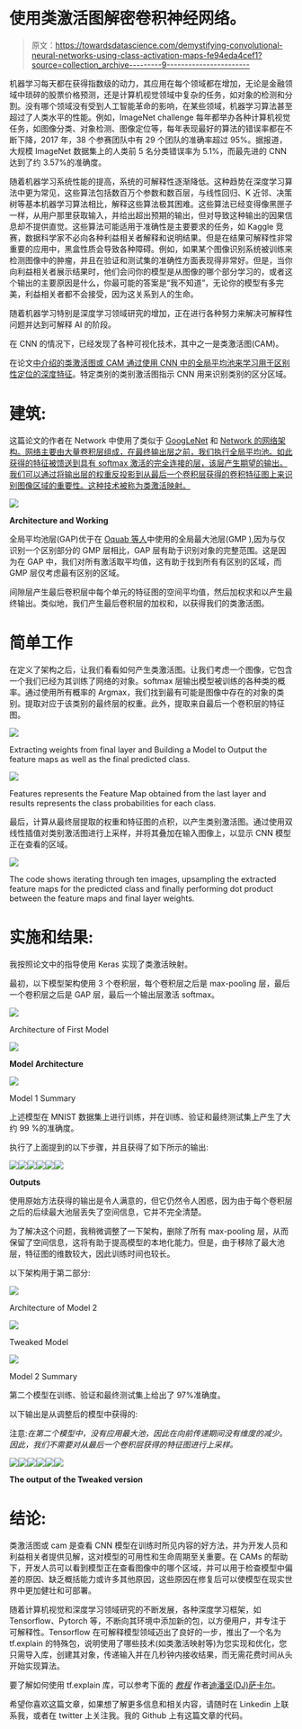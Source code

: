 # 使用类激活图解密卷积神经网络。

> 原文：<https://towardsdatascience.com/demystifying-convolutional-neural-networks-using-class-activation-maps-fe94eda4cef1?source=collection_archive---------9----------------------->

机器学习每天都在获得指数级的动力，其应用在每个领域都在增加，无论是金融领域中琐碎的股票价格预测，还是计算机视觉领域中复杂的任务，如对象的检测和分割。没有哪个领域没有受到人工智能革命的影响，在某些领域，机器学习算法甚至超过了人类水平的性能。例如，ImageNet challenge 每年都举办各种计算机视觉任务，如图像分类、对象检测、图像定位等，每年表现最好的算法的错误率都在不断下降，2017 年，38 个参赛团队中有 29 个团队的准确率超过 95%。据报道，大规模 ImageNet 数据集上的人类前 5 名分类错误率为 5.1%，而最先进的 CNN 达到了约 3.57%的准确度。

随着机器学习系统性能的提高，系统的可解释性逐渐降低。这种趋势在深度学习算法中更为常见，这些算法包括数百万个参数和数百层，与线性回归、K 近邻、决策树等基本机器学习算法相比，解释这些算法极其困难。这些算法已经变得像黑匣子一样，从用户那里获取输入，并给出超出预期的输出，但对导致这种输出的因果信息却不提供直觉。这些算法可能适用于准确性是主要要求的任务，如 Kaggle 竞赛，数据科学家不必向各种利益相关者解释和说明结果。但是在结果可解释性非常重要的应用中，黑盒性质会导致各种障碍。例如，如果某个图像识别系统被训练来检测图像中的肿瘤，并且在验证和测试集的准确性方面表现得非常好。但是，当你向利益相关者展示结果时，他们会问你的模型是从图像的哪个部分学习的，或者这个输出的主要原因是什么，你最可能的答案是“我不知道”，无论你的模型有多完美，利益相关者都不会接受，因为这关系到人的生命。

随着机器学习特别是深度学习领域研究的增加，正在进行各种努力来解决可解释性问题并达到可解释 AI 的阶段。

在 CNN 的情况下，已经发现了各种可视化技术，其中之一是类激活图(CAM)。

在论文[中介绍的类激活图或 CAM 通过使用 CNN 中的全局平均池来学习用于区别性定位的深度特征](https://arxiv.org/abs/1512.04150)。特定类别的类别激活图指示 CNN 用来识别类别的区分区域。

# 建筑:

这篇论文的作者在 Network 中使用了类似于 [GoogLeNet](https://arxiv.org/abs/1409.4842) 和 [Network 的网络架构。网络主要由大量卷积层组成，在最终输出层之前，我们执行全局平均池。如此获得的特征被馈送到具有 softmax 激活的完全连接的层，该层产生期望的输出。我们可以通过将输出层的权重反投影到从最后一个卷积层获得的卷积特征图上来识别图像区域的重要性。这种技术被称为类激活映射。](https://arxiv.org/abs/1512.04150)

![](img/2c7a2f4b41ebe9c5d92696248e1b784f.png)

**Architecture and Working**

全局平均池层(GAP)优于在 [Oquab 等人](https://www.di.ens.fr/~josef/publications/Oquab15.pdf)中使用的全局最大池层(GMP ),因为与仅识别一个区别部分的 GMP 层相比，GAP 层有助于识别对象的完整范围。这是因为在 GAP 中，我们对所有激活取平均值，这有助于找到所有有区别的区域，而 GMP 层仅考虑最有区别的区域。

间隙层产生最后卷积层中每个单元的特征图的空间平均值，然后加权求和以产生最终输出。类似地，我们产生最后卷积层的加权和，以获得我们的类激活图。

# 简单工作

在定义了架构之后，让我们看看如何产生类激活图。让我们考虑一个图像，它包含一个我们已经为其训练了网络的对象。softmax 层输出模型被训练的各种类的概率。通过使用所有概率的 Argmax，我们找到最有可能是图像中存在的对象的类别。提取对应于该类别的最终层的权重。此外，提取来自最后一个卷积层的特征图。

![](img/ac9471bb5edf26bdfbafa05935146c0f.png)

Extracting weights from final layer and Building a Model to Output the feature maps as well as the final predicted class.

![](img/0f8526d84ace737cf2cf143597421cae.png)

Features represents the Feature Map obtained from the last layer and results represents the class probabilities for each class.

最后，计算从最终层提取的权重和特征图的点积，以产生类别激活图。通过使用双线性插值对类别激活图进行上采样，并将其叠加在输入图像上，以显示 CNN 模型正在查看的区域。

![](img/8c12d334f0a303c78a67abe790f620b4.png)

The code shows iterating through ten images, upsampling the extracted feature maps for the predicted class and finally performing dot product between the feature maps and final layer weights.

# 实施和结果:

我按照论文中的指导使用 Keras 实现了类激活映射。

最初，以下模型架构使用 3 个卷积层，每个卷积层之后是 max-pooling 层，最后一个卷积层之后是 GAP 层，最后一个输出层激活 softmax。

![](img/8c0711fae60595103b7fa517ec6afa54.png)

Architecture of First Model

![](img/b8ed8a070fee696b3c93d2e45eee27ae.png)

**Model Architecture**

![](img/a8c0e509fb1dda24bc12f971f9e42a71.png)

Model 1 Summary

上述模型在 MNIST 数据集上进行训练，并在训练、验证和最终测试集上产生了大约 99 %的准确度。

执行了上面提到的以下步骤，并且获得了如下所示的输出:

![](img/73715e9fd3ffdee921851db138499b12.png)![](img/2134179941d9388ddbeb1c2ebbdb92ba.png)![](img/8b0804d485d500e53b2f2b5d3d975809.png)![](img/a3ad268c9bd5fc311859509fe9e0054e.png)![](img/167a4f54d611b6ae6779065078c78533.png)![](img/f51c474ca78ddcff9b635a0571ee7cfb.png)

**Outputs**

使用原始方法获得的输出是令人满意的，但它仍然令人困惑，因为由于每个卷积层之后的后续最大池层丢失了空间信息，它并不完全清楚。

为了解决这个问题，我稍微调整了一下架构，删除了所有 max-pooling 层，从而保留了空间信息，这将有助于提高模型的本地化能力。但是，由于移除了最大池层，特征图的维数较大，因此训练时间也较长。

以下架构用于第二部分:

![](img/e43864146a53b2407ab89b49aac7c65e.png)

Architecture of Model 2

![](img/f92b713f1bb8bf4f918751a102a3d8f9.png)

Tweaked Model

![](img/133761cc003b08b7822cd5a9b49c235c.png)

Model 2 Summary

第二个模型在训练、验证和最终测试集上给出了 97%准确度。

以下输出是从调整后的模型中获得的:

注意:*在第二个模型中，没有应用最大池，因此在向前传递期间没有维度的减少。因此，我们不需要对从最后一个卷积层获得的特征图进行上采样。*

![](img/0fc7bc7991d08d5e07679f6cec7a984c.png)![](img/cf416ebe1448a47395e89245bbfca14d.png)![](img/f7ff7fc30829918e48fcce39581355bc.png)![](img/1e68543ece6c8b9d61d5e6a7e83f7b44.png)![](img/cc2ba72b72870fc260a84a8ff30aadb9.png)![](img/73972184243f108e5019481284faf634.png)

**The output of the Tweaked version**

# 结论:

类激活图或 cam 是查看 CNN 模型在训练时所见内容的好方法，并为开发人员和利益相关者提供见解，这对模型的可用性和生命周期至关重要。在 CAMs 的帮助下，开发人员可以看到模型正在查看图像中的哪个区域，并可以用于检查模型中偏差的原因、缺乏概括能力或许多其他原因，这些原因在修复后可以使模型在现实世界中更加健壮和可部署。

随着计算机视觉和深度学习领域研究的不断发展，各种深度学习框架，如 Tensorflow、Pytorch 等，不断向其环境中添加新的包，以方便用户，并专注于可解释性。Tensorflow 在可解释模型领域迈出了良好的一步，推出了一个名为 tf.explain 的特殊包，说明使用了哪些技术(如类激活映射等)为您实现和优化，您只需导入库，创建其对象，传递输入并在几秒钟内接收结果，而无需花费时间从头开始实现算法。

要了解如何使用 tf.explain 库，可以参考下面的 [*教程*](https://medium.com/google-developer-experts/interpreting-deep-learning-models-for-computer-vision-f95683e23c1d.) 作者[迪潘坚(DJ)萨卡尔](https://medium.com/@dipanzan.sarkar?source=post_page-----f95683e23c1d----------------------)。

希望你喜欢这篇文章，如果想了解更多信息和相关内容，请随时在 Linkedin 上联系我，或者在 twitter 上关注我。我的 Github 上有这篇文章的代码。